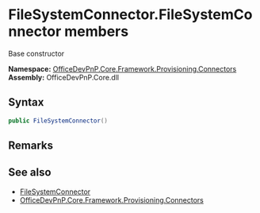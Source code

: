 # FileSystemConnector.FileSystemConnector members 
 Base constructor   

**Namespace:** [OfficeDevPnP.Core.Framework.Provisioning.Connectors](OfficeDevPnP.Core.Framework.Provisioning.Connectors.md)  
**Assembly:** OfficeDevPnP.Core.dll  
## Syntax
```C#
public FileSystemConnector()
```
## Remarks
  
## See also
- [FileSystemConnector](OfficeDevPnP.Core.Framework.Provisioning.Connectors.FileSystemConnector.md)
- [OfficeDevPnP.Core.Framework.Provisioning.Connectors](OfficeDevPnP.Core.Framework.Provisioning.Connectors.md)
